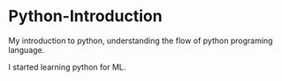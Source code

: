# Python-Introduction
My introduction to python, understanding the flow of python programing language.

I started learning python for ML.
